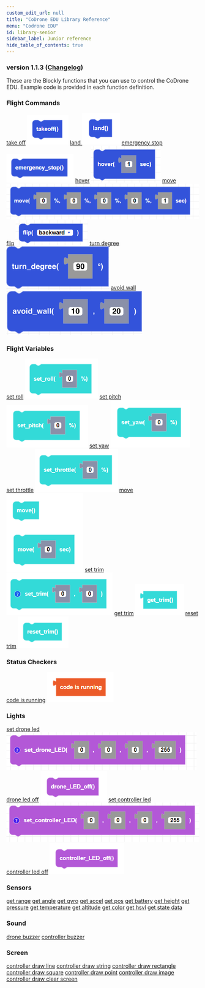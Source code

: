 ```yaml
---
custom_edit_url: null
title: "CoDrone EDU Library Reference"
menu: "Codrone EDU"
id: library-senior
sidebar_label: Junior reference
hide_table_of_contents: true
---
```

<h3 class="homeDocLandingVersion">version 1.1.3 (<a class="orange-link" href="/docs/codrone-edu/blockly/changelog">Changelog</a>)</h3>
These are the Blockly functions that you can use to control the CoDrone EDU. Example code is provided in each function definition.

<div class="boxLanding">
    <div class="parentContainer">
    </div>
    <div  class="parentContainer">
    <div class="box-reference-shadow">
        <h3>Flight Commands</h3>
        <a href="/docs/codrone-edu/blockly/Flight-Commands/01-takeoff">take off</a>
            <img src="/img/codrone-edu/blockly/Flight-Commands/takeoff.PNG"></img>
        <a href="/docs/codrone-edu/blockly/Flight-Commands/02-land">land </a>
            <img src="/img/codrone-edu/blockly/Flight-Commands/land.PNG"></img>
        <a href="/docs/codrone-edu/blockly/Flight-Commands/03-emergency-stop">emergency stop</a>
            <img src="/img/codrone-edu/blockly/Flight-Commands/emergencystop.PNG"></img>
        <a href="/docs/codrone-edu/blockly/Flight-Commands/04-hover">hover</a>
            <img src="/img/codrone-edu/blockly/Flight-Commands/hover.PNG"></img>
        <a href="/docs/codrone-edu/blockly/Flight-Commands/05-move">move</a>
            <img src="/img/codrone-edu/blockly/Flight-Commands/move.PNG"></img>
        <a href="/docs/codrone-edu/blockly/Flight-Commands/06-flip">flip</a>
            <img src="/img/codrone-edu/blockly/Flight-Commands/flip.PNG"></img>
        <a href="/docs/codrone-edu/blockly/Flight-Commands/07-turn-degree">turn degree</a>
            <img src="/img/codrone-edu/blockly/Flight-Commands/turn_degree.PNG"></img>
        <a href="/docs/codrone-edu/blockly/Flight-Commands/08-avoid-wall">avoid wall</a>
            <img src="/img/codrone-edu/blockly/Flight-Commands/avoid_wall.PNG"></img>  
  </div>
  </div>
  <div class="parentContainer">
   <div class="box-reference-shadow">
    <h3>Flight Variables</h3>
    <a href="/docs/codrone-edu/blockly/Flight-Variables/01-set-roll">set roll</a>
       <img src="/img/codrone-edu/blockly/Flight-Variables/set_roll.PNG"></img>
    <a href="/docs/codrone-edu/blockly/Flight-Variables/02-set-pitch">set pitch</a>
        <img src="/img/codrone-edu/blockly/Flight-Variables/set_pitch.PNG"></img>
    <a href="/docs/codrone-edu/blockly/Flight-Variables/03-set-yaw">set yaw</a>
        <img src="/img/codrone-edu/blockly/Flight-Variables/set_yaw.PNG"></img>
    <a href="/docs/codrone-edu/blockly/Flight-Variables/04-set-throttle">set throttle</a>
        <img src="/img/codrone-edu/blockly/Flight-Variables/set_throttle.PNG"></img>
    <a href="/docs/codrone-edu/blockly/Flight-Variables/05-move">move</a>
        <img src="/img/codrone-edu/blockly/Flight-Variables/move.PNG"></img>
    <a href="/docs/codrone-edu/blockly/Flight-Variables/06-set-trim">set trim</a>
        <img src="/img/codrone-edu/blockly/Flight-Variables/set_trim.PNG"></img>
    <a href="/docs/codrone-edu/blockly/Flight-Variables/07-get-trim">get trim</a>
        <img src="/img/codrone-edu/blockly/Flight-Variables/get_trim.PNG"></img>
    <a href="/docs/codrone-edu/blockly/Flight-Variables/08-reset-trim">reset trim</a>
        <img src="/img/codrone-edu/blockly/Flight-Variables/reset_trim.PNG"></img>
  </div>
  </div>
    <div class="parentContainer">
   <div class="box-reference-shadow">
    <h3>Status Checkers</h3>
    <a href="/docs/codrone-edu/blockly/Status-Checkers/01-code-is-running">code is running</a>
       <img src="/img/codrone-edu/blockly/Status-Checkers/code_is_running.PNG"></img>
  </div>
  </div>
    <div class="parentContainer">
   <div class="box-reference-shadow">
    <h3>Lights</h3>
    <a href="/docs/codrone-edu/blockly/Lights/01-set-drone-led">set drone led</a>
       <img src="/img/codrone-edu/blockly/Lights/set_drone_led.PNG"></img>
    <a href="/docs/codrone-edu/blockly/Lights/02-drone-led-off">drone led off</a>
        <img src="/img/codrone-edu/blockly/Lights/drone_led_off.PNG"></img>
    <a href="/docs/codrone-edu/blockly/Lights/03-set-controller-led">set controller led</a>
        <img src="/img/codrone-edu/blockly/Lights/set_controller_led.PNG"></img>
    <a href="/docs/codrone-edu/blockly/Lights/04-controller-led-off">controller led off</a>
        <img src="/img/codrone-edu/blockly/Lights/controller_led_off.PNG"></img>
  </div>
  </div>
      <div class="parentContainer">
   <div class="box-reference-shadow">
    <h3>Sensors</h3>
    <a href="/docs/codrone-edu/blockly/Sensors/01-get-range">get range</a>
    <a href="/docs/codrone-edu/blockly/Sensors/02-get-angle">get angle</a>
    <a href="/docs/codrone-edu/blockly/Sensors/03-get-gyro">get gyro</a>
    <a href="/docs/codrone-edu/blockly/Sensors/04-get-accel">get accel</a>
    <a href="/docs/codrone-edu/blockly/Sensors/05-get-pos">get pos</a>
    <a href="/docs/codrone-edu/blockly/Sensors/06-get-battery">get battery</a>
    <a href="/docs/codrone-edu/blockly/Sensors/07-get-height">get height</a>
    <a href="/docs/codrone-edu/blockly/Sensors/08-get-pressure">get pressure</a>
    <a href="/docs/codrone-edu/blockly/Sensors/09-get-temperature">get temperature</a>
    <a href="/docs/codrone-edu/blockly/Sensors/10-get-altitude">get altitude</a>
    <a href="/docs/codrone-edu/blockly/Sensors/11-get-color">get color</a>
    <a href="/docs/codrone-edu/blockly/Sensors/12-get-hsvl">get hsvl</a>
    <a href="/docs/codrone-edu/blockly/Sensors/13-get-state-data">get state data</a>
  </div>
  </div>
        <div class="parentContainer">
   <div class="box-reference-shadow">
    <h3>Sound</h3>
    <a href="/docs/codrone-edu/blockly/Sound/01-drone-buzzer">drone buzzer</a>
    <a href="/docs/codrone-edu/blockly/Sound/02-controller-buzzer">controller buzzer</a>
  </div>
  </div>
          <div class="parentContainer">
   <div class="box-reference-shadow">
    <h3>Screen</h3>
    <a href="/docs/codrone-edu/blockly/Screen/01-controller-draw-line">controller draw line</a>
    <a href="/docs/codrone-edu/blockly/Screen/02-controller-draw-string">controller draw string</a>
    <a href="/docs/codrone-edu/blockly/Screen/03-controller-draw-rectangle">controller draw rectangle</a>
    <a href="/docs/codrone-edu/blockly/Screen/04-controller-draw-square">controller draw square</a>
    <a href="/docs/codrone-edu/blockly/Screen/05-controller-draw-point">controller draw point</a>
    <a href="/docs/codrone-edu/blockly/Screen/06-controller-draw-image">controller draw image</a>
    <a href="/docs/codrone-edu/blockly/Screen/06-controller-clear-screen">controller draw clear screen</a>
  </div>
  </div>
  <div  class="parentContainer">
  </div>
</div>
